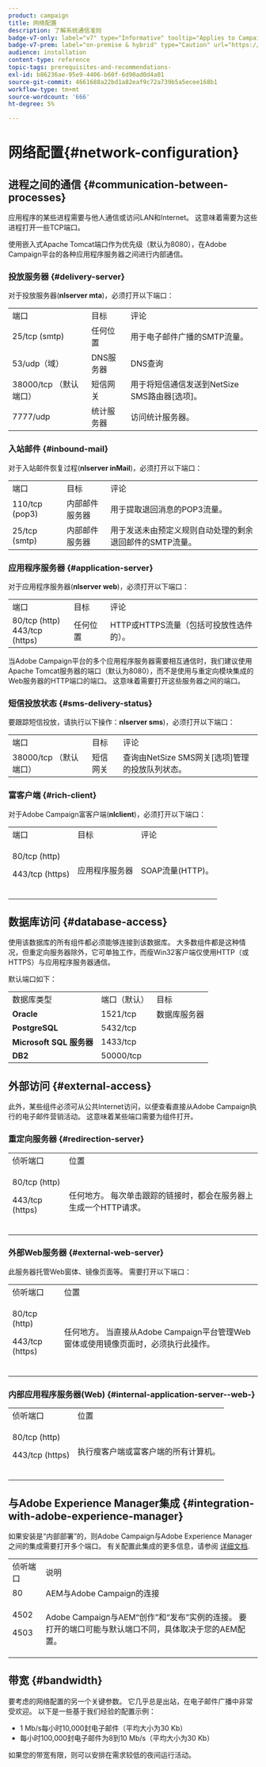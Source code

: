 ```yaml
---
product: campaign
title: 网络配置
description: 了解系统通信准则
badge-v7-only: label="v7" type="Informative" tooltip="Applies to Campaign Classic v7 only"
badge-v7-prem: label="on-premise & hybrid" type="Caution" url="https://experienceleague.adobe.com/docs/campaign-classic/using/installing-campaign-classic/architecture-and-hosting-models/hosting-models-lp/hosting-models.html" tooltip="Applies to on-premise and hybrid deployments only"
audience: installation
content-type: reference
topic-tags: prerequisites-and-recommendations-
exl-id: b86236ae-95e9-4406-b60f-6d90ad0d4a01
source-git-commit: 4661688a22bd1a82eaf9c72a739b5a5ecee168b1
workflow-type: tm+mt
source-wordcount: '666'
ht-degree: 5%

---
```


# 网络配置{#network-configuration}



## 进程之间的通信 {#communication-between-processes}

应用程序的某些进程需要与他人通信或访问LAN和Internet。 这意味着需要为这些进程打开一些TCP端口。

使用嵌入式Apache Tomcat端口作为优先级（默认为8080），在Adobe Campaign平台的各种应用程序服务器之间进行内部通信。

### 投放服务器 {#delivery-server}

对于投放服务器(**nlserver mta**)，必须打开以下端口：

<table> 
 <tbody> 
  <tr> 
   <td> 端口<br /> </td> 
   <td> 目标<br /> </td> 
   <td> 评论<br /> </td> 
  </tr> 
  <tr> 
   <td> 25/tcp (smtp)<br /> </td> 
   <td> 任何位置<br /> </td> 
   <td> 用于电子邮件广播的SMTP流量。<br /> </td> 
  </tr> 
  <tr> 
   <td> 53/udp（域）<br /> </td> 
   <td> DNS服务器<br /> </td> 
   <td> DNS查询<br /> </td> 
  </tr> 
  <tr> 
   <td> 38000/tcp （默认端口）<br /> </td> 
   <td> 短信网关<br /> </td> 
   <td> 用于将短信通信发送到NetSize SMS路由器[选项]。<br /> </td> 
  </tr> 
  <tr> 
   <td> 7777/udp<br /> </td> 
   <td> 统计服务器<br /> </td> 
   <td> 访问统计服务器。<br /> </td> 
  </tr> 
 </tbody> 
</table>

### 入站邮件 {#inbound-mail}

对于入站邮件恢复过程(**nlserver inMail**)，必须打开以下端口：

<table> 
 <tbody> 
  <tr> 
   <td> 端口<br /> </td> 
   <td> 目标<br /> </td> 
   <td> 评论<br /> </td> 
  </tr> 
  <tr> 
   <td> 110/tcp (pop3)<br /> </td> 
   <td> 内部邮件服务器<br /> </td> 
   <td> 用于提取退回消息的POP3流量。<br /> </td> 
  </tr> 
  <tr> 
   <td> 25/tcp (smtp)<br /> </td> 
   <td> 内部邮件服务器<br /> </td> 
   <td> 用于发送未由预定义规则自动处理的剩余退回邮件的SMTP流量。<br /> </td> 
  </tr> 
 </tbody> 
</table>

### 应用程序服务器 {#application-server}

对于应用程序服务器(**nlserver web**)，必须打开以下端口：

<table> 
 <tbody> 
  <tr> 
   <td> 端口<br /> </td> 
   <td> 目标<br /> </td> 
   <td> 评论<br /> </td> 
  </tr> 
  <tr> 
   <td> 80/tcp (http)<br /> 443/tcp (https)<br /> </td> 
   <td> 任何位置<br /> </td> 
   <td> HTTP或HTTPS流量（包括可投放性选件的）。<br /> </td> 
  </tr> 
 </tbody> 
</table>

当Adobe Campaign平台的多个应用程序服务器需要相互通信时，我们建议使用Apache Tomcat服务器的端口（默认为8080），而不是使用与重定向模块集成的Web服务器的HTTP端口的端口。 这意味着需要打开这些服务器之间的端口。

### 短信投放状态 {#sms-delivery-status}

要跟踪短信投放，请执行以下操作：**nlserver sms**)，必须打开以下端口：

<table> 
 <tbody> 
  <tr> 
   <td> 端口<br /> </td> 
   <td> 目标<br /> </td> 
   <td> 评论<br /> </td> 
  </tr> 
  <tr> 
   <td> 38000/tcp （默认端口）<br /> </td> 
   <td> 短信网关<br /> </td> 
   <td> 查询由NetSize SMS网关[选项]管理的投放队列状态。<br /> </td> 
  </tr> 
 </tbody> 
</table>

### 富客户端 {#rich-client}

对于Adobe Campaign富客户端(**nlclient**)，必须打开以下端口：

<table> 
 <tbody> 
  <tr> 
   <td> 端口<br /> </td> 
   <td> 目标<br /> </td> 
   <td> 评论<br /> </td> 
  </tr> 
  <tr> 
   <td><p> 80/tcp (http)</p><p>443/tcp (https)</p><br /> </td> 
   <td> 应用程序服务器<br /> </td> 
   <td> SOAP流量(HTTP)。<br /> </td> 
  </tr> 
 </tbody> 
</table>

## 数据库访问 {#database-access}

使用该数据库的所有组件都必须能够连接到该数据库。 大多数组件都是这种情况，但重定向服务器除外，它可单独工作，而瘦Win32客户端仅使用HTTP（或HTTPS）与应用程序服务器通信。

默认端口如下：

<table> 
 <tbody> 
  <tr> 
   <td> 数据库类型<br /> </td> 
   <td> 端口（默认）<br /> </td> 
   <td> 目标<br /> </td> 
  </tr> 
  <tr> 
   <td> <strong>Oracle</strong><br /> </td> 
   <td> 1521/tcp<br /> </td> 
   <td> 数据库服务器<br /> </td> 
  </tr> 
  <tr> 
   <td> <strong>PostgreSQL</strong><br /> </td> 
   <td> 5432/tcp<br /> </td> 
  </tr> 
  <tr> 
   <td> <strong>Microsoft SQL 服务器</strong><br /> </td> 
   <td> 1433/tcp<br /> </td> 
  </tr> 
  <tr> 
   <td> <strong>DB2</strong><br /> </td> 
   <td> 50000/tcp<br /> </td> 
  </tr> 
 </tbody> 
</table>

## 外部访问 {#external-access}

此外，某些组件必须可从公共Internet访问，以便查看直接从Adobe Campaign执行的电子邮件营销活动。 这意味着某些端口需要为组件打开。

### 重定向服务器 {#redirection-server}

<table> 
 <tbody> 
  <tr> 
   <td> 侦听端口<br /> </td> 
   <td> 位置<br /> </td> 
  </tr> 
  <tr> 
   <td><p> 80/tcp (http)</p><p> 443/tcp (https)</p><br /> </td> 
   <td> 任何地方。 每次单击跟踪的链接时，都会在服务器上生成一个HTTP请求。<br /> </td> 
  </tr> 
 </tbody> 
</table>

### 外部Web服务器 {#external-web-server}

此服务器托管Web窗体、镜像页面等。 需要打开以下端口：

<table> 
 <tbody> 
  <tr> 
   <td> 侦听端口<br /> </td> 
   <td> 位置<br /> </td> 
  </tr> 
  <tr> 
   <td><p> 80/tcp (http)</p><p> 443/tcp (https)</p><br /> </td> 
   <td> 任何地方。 当直接从Adobe Campaign平台管理Web窗体或使用镜像页面时，必须执行此操作。<br /> </td> 
  </tr> 
 </tbody> 
</table>

### 内部应用程序服务器(Web) {#internal-application-server--web-}

<table> 
 <tbody> 
  <tr> 
   <td> 侦听端口<br /> </td> 
   <td> 位置<br /> </td> 
  </tr> 
  <tr> 
   <td><p> 80/tcp (http)</p><p> 443/tcp (https)</p><br /> </td> 
   <td> 执行瘦客户端或富客户端的所有计算机。<br /> </td> 
  </tr> 
 </tbody> 
</table>

## 与Adobe Experience Manager集成 {#integration-with-adobe-experience-manager}

如果安装是“内部部署”的，则Adobe Campaign与Adobe Experience Manager之间的集成需要打开多个端口。 有关配置此集成的更多信息，请参阅 [详细文档](../../integrations/using/about-adobe-experience-manager.md).

<table> 
 <tbody> 
  <tr> 
   <td> 侦听端口<br /> </td> 
   <td> 说明<br /> </td> 
  </tr> 
  <tr> 
   <td> 80<br /> </td> 
   <td> AEM与Adobe Campaign的连接<br /> </td> 
  </tr> 
  <tr> 
   <td><p> 4502</p><p> 4503</p><br /> </td> 
   <td> Adobe Campaign与AEM“创作”和“发布”实例的连接。 要打开的端口可能与默认端口不同，具体取决于您的AEM配置。<br /> </td> 
  </tr> 
 </tbody> 
</table>

## 带宽 {#bandwidth}

要考虑的网络配置的另一个关键参数。 它几乎总是出站，在电子邮件广播中非常受欢迎。 以下是一些基于我们经验的配置示例：

* 1 Mb/s每小时10,000封电子邮件（平均大小为30 Kb）
* 每小时100,000封电子邮件为8到10 Mb/s（平均大小为30 Kb）

如果您的带宽有限，则可以安排在需求较低的夜间运行活动。
